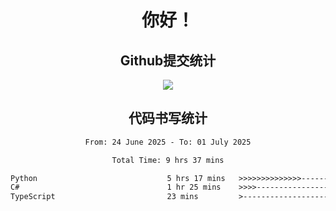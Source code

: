 <div align="center">
<h1>你好！</h1>

<h2>Github提交统计</h2>
<a href="https://github.com/ikun0014">
    <img src="https://github-readme-stats.vercel.app/api?username=ikun0014&include_all_commits=true&count_private=true&locale=cn&show_icons=true&bg_color=0,EC6C6C,FFD479,FFFC79,73FA79,73FDFF,D783FF"/>
  </a>
</div>

<div align="center">
<h2>代码书写统计</h2>
  
<!--START_SECTION:waka-->

```txt
From: 24 June 2025 - To: 01 July 2025

Total Time: 9 hrs 37 mins

Python                             5 hrs 17 mins   >>>>>>>>>>>>>>-----------   54.44 %
C#                                 1 hr 25 mins    >>>>---------------------   14.68 %
TypeScript                         23 mins         >------------------------   03.98 %
```

<!--END_SECTION:waka-->

</div>
